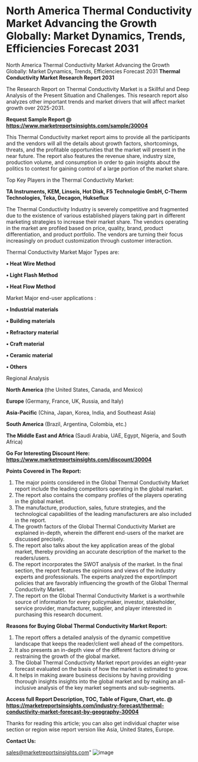 # North America Thermal Conductivity Market Advancing the Growth Globally: Market Dynamics, Trends, Efficiencies Forecast 2031
 North America Thermal Conductivity Market Advancing the Growth Globally: Market Dynamics, Trends, Efficiencies Forecast 2031
<strong>Thermal Conductivity Market Research Report 2031</strong>

The Research Report on Thermal Conductivity Market is a Skillful and Deep Analysis of the Present Situation and Challenges. This research report also analyzes other important trends and market drivers that will affect market growth over 2025-2031.

<strong>Request Sample Report @ <a href=https://www.marketreportsinsights.com/sample/30004>https://www.marketreportsinsights.com/sample/30004</a></strong>

This Thermal Conductivity market report aims to provide all the participants and the vendors will all the details about growth factors, shortcomings, threats, and the profitable opportunities that the market will present in the near future. The report also features the revenue share, industry size, production volume, and consumption in order to gain insights about the politics to contest for gaining control of a large portion of the market share.

Top Key Players in the Thermal Conductivity Market:

<strong>TA Instruments, KEM, Linseis, Hot Disk, F5 Technologie GmbH, C-Therm Technologies, Teka, Decagon, Hukseflux</strong>

The Thermal Conductivity Industry is severely competitive and fragmented due to the existence of various established players taking part in different marketing strategies to increase their market share. The vendors operating in the market are profiled based on price, quality, brand, product differentiation, and product portfolio. The vendors are turning their focus increasingly on product customization through customer interaction.

Thermal Conductivity Market Major Types are:

<strong>• Heat Wire Method

• Light Flash Method

• Heat Flow Method</strong>

Market Major end-user applications :

<strong>• Industrial materials

• Building materials

• Refractory material

• Craft material

• Ceramic material

• Others</strong>

Regional Analysis

</u><strong><b>North America</b></strong> (the United States, Canada, and Mexico)

<strong><b>Europe </b></strong>(Germany, France, UK, Russia, and Italy)

<strong><b>Asia-Pacific</b></strong> (China, Japan, Korea, India, and Southeast Asia)

<strong><b>South America</b></strong> (Brazil, Argentina, Colombia, etc.)

<strong><b>The Middle East and Africa</b></strong> (Saudi Arabia, UAE, Egypt, Nigeria, and South Africa)

<strong>Go For Interesting Discount Here: <a href=https://www.marketreportsinsights.com/discount/30004>https://www.marketreportsinsights.com/discount/30004</a></strong>

<strong>Points Covered in The Report:</strong>
<ol>
  <li>The major points considered in the Global Thermal Conductivity Market report include the leading competitors operating in the global market.</li>
  <li>The report also contains the company profiles of the players operating in the global market.</li>
  <li>The manufacture, production, sales, future strategies, and the technological capabilities of the leading manufacturers are also included in the report.</li>
  <li>The growth factors of the Global Thermal Conductivity Market are explained in-depth, wherein the different end-users of the market are discussed precisely.</li>
  <li>The report also talks about the key application areas of the global market, thereby providing an accurate description of the market to the readers/users.</li>
  <li>The report incorporates the SWOT analysis of the market. In the final section, the report features the opinions and views of the industry experts and professionals. The experts analyzed the export/import policies that are favorably influencing the growth of the Global Thermal Conductivity Market.</li>
  <li>The report on the Global Thermal Conductivity Market is a worthwhile source of information for every policymaker, investor, stakeholder, service provider, manufacturer, supplier, and player interested in purchasing this research document.</li>
</ol>
<strong>Reasons for Buying Global Thermal Conductivity Market Report:</strong>

<ol>
  <li>The report offers a detailed analysis of the dynamic competitive landscape that keeps the reader/client well ahead of the competitors.</li>
  <li>It also presents an in-depth view of the different factors driving or restraining the growth of the global market.</li>
  <li>The Global Thermal Conductivity Market report provides an eight-year forecast evaluated on the basis of how the market is estimated to grow.</li>
  <li>It helps in making aware business decisions by having providing thorough insights insights into the global market and by making an all-inclusive analysis of the key market segments and sub-segments.</li>
</ol>
<strong>Access full Report Description, TOC, Table of Figure, Chart, etc. @ <a href=https://marketreportsinsights.com/industry-forecast/thermal-conductivity-market-forecast-by-geography-30004>https://marketreportsinsights.com/industry-forecast/thermal-conductivity-market-forecast-by-geography-30004</a></strong>


Thanks for reading this article; you can also get individual chapter wise section or region wise report version like Asia, United States, Europe.

<strong>Contact Us:</strong>

sales@marketreportsinsights.com"
![image](https://github.com/user-attachments/assets/3084aea5-c82d-4879-a6f6-d55d78a2d171)

